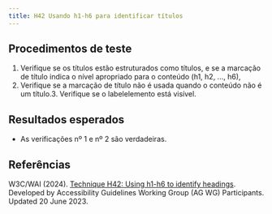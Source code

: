 ```yaml
---
title: H42 Usando h1-h6 para identificar títulos
---
```


## Procedimentos de teste

1. Verifique se os títulos estão estruturados como títulos, e se a marcação de título indica o nível apropriado para o conteúdo (h1, h2, ..., h6),
2. Verifique se a marcação de título não é usada quando o conteúdo não é um título.3. Verifique se o labelelemento está visível.

## Resultados esperados
- As verificações nº 1 e nº 2 são verdadeiras.

## Referências

W3C/WAI (2024). [Technique H42: Using h1-h6 to identify headings](https://www.w3.org/WAI/WCAG21/Techniques/html/H42). Developed by Accessibility Guidelines Working Group (AG WG) Participants. Updated 20 June 2023.
